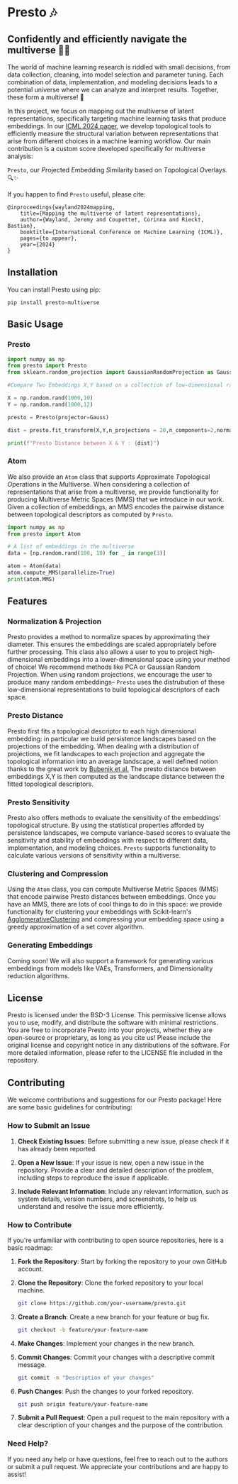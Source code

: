 # Presto 🎶

## Confidently and efficiently navigate the multiverse 🧭🚀

The world of machine learning research is riddled with small decisions, from data collection, cleaning, into model selection and parameter tuning. Each combination of data, implementation, and modeling decisions leads to a potential universe where we can analyze and interpret results. Together, these form a multiverse! 🌌

In this project, we focus on mapping out the multiverse of latent representations, specifically targeting machine learning tasks that produce embeddings. In our [ICML 2024 paper](https://arxiv.org/abs/2402.01514), we develop topological tools to efficiently measure the structural variation between representations that arise from different choices in a machine learning workflow. Our main contribution is a custom score developed specifically for multiverse analysis:

`Presto`, our *Pr*ojected *E*mbedding *S*imilarity based on *T*opological *O*verlays. 🔍✨

If you happen to find `Presto` useful, please cite:

```
@inproceedings{wayland2024mapping,
	title={Mapping the multiverse of latent representations},
	author={Wayland, Jeremy and Coupette†, Corinna and Rieck†, Bastian},
	booktitle={International Conference on Machine Learning (ICML)},
	pages={to appear},
	year={2024}
}
```

## Installation

You can install Presto using pip:

`pip install presto-multiverse`

## Basic Usage

### Presto

```python
import numpy as np
from presto import Presto
from sklearn.random_projection import GaussianRandomProjection as Gauss

#Compare Two Embeddings X,Y based on a collection of low-dimensional random embeddings

X = np.random.rand(1000,10)
Y = np.random.rand(1000,12)

presto = Presto(projector=Gauss)

dist = presto.fit_transform(X,Y,n_projections = 20,n_components=2,normalize=True)

print(f"Presto Distance between X & Y : {dist}")
```

### Atom

We also provide an `Atom` class that supports *A*pproximate *T*opological *O*perations in the *M*ultiverse.
When considering a collection of representations that arise from a multiverse, we provide functionality for producing Multiverse Metric Spaces (MMS) that we introduce in our work. Given a collection of embeddings, an MMS encodes the pairwise distance between topological descriptors as computed by `Presto`.

```python
import numpy as np
from presto import Atom

# A list of embeddings in the multiverse
data = [np.random.rand(100, 10) for _ in range(3)]

atom = Atom(data)
atom.compute_MMS(parallelize=True)
print(atom.MMS)
```

## Features

### Normalization & Projection

Presto provides a method to normalize spaces by approximating their diameter. This ensures the embeddings are scaled appropriately before further processing. This class also allows a user to you to project high-dimensional embeddings into a lower-dimensional space using your method of choice! We recommend methods like PCA or Gaussian Random Projection. When using random projections, we encourage the user to produce many random embeddings– `Presto` uses the distrubution of these low-dimensional representations to build topological descriptors of each space.

### Presto Distance

Presto first fits a topological descriptor to each high dimensional embedding: in particular we build persistence landscapes based on the projections of the embedding. When dealing with a distribution of projections, we fit landscapes to each projection and aggregate the topological information into an average landscape, a well defined notion thanks to the great work by [Bubenik et al.](https://arxiv.org/abs/1207.6437) The presto distance between embeddings X,Y is then computed as the landscape distance between the fitted topological descriptors.

### Presto Sensitivity

Presto also offers methods to evaluate the sensitivity of the embeddings' topological structure. By using the statistical properties afforded by persistence landscapes, we compute variance-based scores to evaluate the sensitivity and stability of embeddings with respect to different data, implementation, and modeling choices. `Presto` supports functionality to calculate various versions of sensitivity within a multiverse.

### Clustering and Compression

Using the `Atom` class, you can compute Multiverse Metric Spaces (MMS) that encode pairwise Presto distances between embeddings. Once you have an MMS, there are lots of cool things to do in this space: we provide functionality for clustering your embeddings with Scikit-learn's [AgglomerativeClustering](https://scikit-learn.org/stable/modules/generated/sklearn.cluster.AgglomerativeClustering.html) and compressing your embedding space using a greedy approximation of a set cover algorithm.

### Generating Embeddings

Coming soon! We will also support a framework for generating various embeddings from models like VAEs, Transformers, and Dimensionality reduction algorithms.

## License

Presto is licensed under the BSD-3 License. This permissive license allows you to use, modify, and distribute the software with minimal restrictions. You are free to incorporate Presto into your projects, whether they are open-source or proprietary, as long as you cite us! Please include the original license and copyright notice in any distributions of the software. For more detailed information, please refer to the LICENSE file included in the repository.

## Contributing

We welcome contributions and suggestions for our Presto package! Here are some basic guidelines for contributing:

### How to Submit an Issue

1. **Check Existing Issues**: Before submitting a new issue, please check if it has already been reported.

2. **Open a New Issue**: If your issue is new, open a new issue in the repository. Provide a clear and detailed description of the problem, including steps to reproduce the issue if applicable.

3. **Include Relevant Information**: Include any relevant information, such as system details, version numbers, and screenshots, to help us understand and resolve the issue more efficiently.

### How to Contribute

If you're unfamiliar with contributing to open source repositories, here is a basic roadmap:

1. **Fork the Repository**: Start by forking the repository to your own GitHub account.

2. **Clone the Repository**: Clone the forked repository to your local machine.

   ```sh
   git clone https://github.com/your-username/presto.git
   ```

3. **Create a Branch**: Create a new branch for your feature or bug fix.

   ```sh
   git checkout -b feature/your-feature-name
   ```

4. **Make Changes**: Implement your changes in the new branch.

5. **Commit Changes**: Commit your changes with a descriptive commit message.

   ```sh
   git commit -m "Description of your changes"
   ```

6. **Push Changes**: Push the changes to your forked repository.

   ```sh
   git push origin feature/your-feature-name
   ```

7. **Submit a Pull Request**: Open a pull request to the main repository with a clear description of your changes and the purpose of the contribution.

### Need Help?

If you need any help or have questions, feel free to reach out to the authors or submit a pull request. We appreciate your contributions and are happy to assist!
